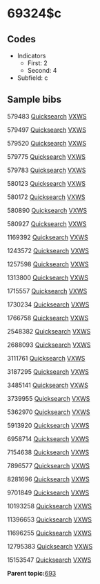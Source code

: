 # 69324$c

## Codes

-   Indicators
    -   First: 2
    -   Second: 4
-   Subfield: c

## Sample bibs

579483 [Quicksearch](https://search.library.yale.edu/catalog/579483) [VXWS](http://prodorbis.library.yale.edu:7014/vxws/GetHoldingsService?bibId=579483)

579497 [Quicksearch](https://search.library.yale.edu/catalog/579497) [VXWS](http://prodorbis.library.yale.edu:7014/vxws/GetHoldingsService?bibId=579497)

579520 [Quicksearch](https://search.library.yale.edu/catalog/579520) [VXWS](http://prodorbis.library.yale.edu:7014/vxws/GetHoldingsService?bibId=579520)

579775 [Quicksearch](https://search.library.yale.edu/catalog/579775) [VXWS](http://prodorbis.library.yale.edu:7014/vxws/GetHoldingsService?bibId=579775)

579783 [Quicksearch](https://search.library.yale.edu/catalog/579783) [VXWS](http://prodorbis.library.yale.edu:7014/vxws/GetHoldingsService?bibId=579783)

580123 [Quicksearch](https://search.library.yale.edu/catalog/580123) [VXWS](http://prodorbis.library.yale.edu:7014/vxws/GetHoldingsService?bibId=580123)

580172 [Quicksearch](https://search.library.yale.edu/catalog/580172) [VXWS](http://prodorbis.library.yale.edu:7014/vxws/GetHoldingsService?bibId=580172)

580890 [Quicksearch](https://search.library.yale.edu/catalog/580890) [VXWS](http://prodorbis.library.yale.edu:7014/vxws/GetHoldingsService?bibId=580890)

580927 [Quicksearch](https://search.library.yale.edu/catalog/580927) [VXWS](http://prodorbis.library.yale.edu:7014/vxws/GetHoldingsService?bibId=580927)

1169392 [Quicksearch](https://search.library.yale.edu/catalog/1169392) [VXWS](http://prodorbis.library.yale.edu:7014/vxws/GetHoldingsService?bibId=1169392)

1243572 [Quicksearch](https://search.library.yale.edu/catalog/1243572) [VXWS](http://prodorbis.library.yale.edu:7014/vxws/GetHoldingsService?bibId=1243572)

1257598 [Quicksearch](https://search.library.yale.edu/catalog/1257598) [VXWS](http://prodorbis.library.yale.edu:7014/vxws/GetHoldingsService?bibId=1257598)

1313800 [Quicksearch](https://search.library.yale.edu/catalog/1313800) [VXWS](http://prodorbis.library.yale.edu:7014/vxws/GetHoldingsService?bibId=1313800)

1715557 [Quicksearch](https://search.library.yale.edu/catalog/1715557) [VXWS](http://prodorbis.library.yale.edu:7014/vxws/GetHoldingsService?bibId=1715557)

1730234 [Quicksearch](https://search.library.yale.edu/catalog/1730234) [VXWS](http://prodorbis.library.yale.edu:7014/vxws/GetHoldingsService?bibId=1730234)

1766758 [Quicksearch](https://search.library.yale.edu/catalog/1766758) [VXWS](http://prodorbis.library.yale.edu:7014/vxws/GetHoldingsService?bibId=1766758)

2548382 [Quicksearch](https://search.library.yale.edu/catalog/2548382) [VXWS](http://prodorbis.library.yale.edu:7014/vxws/GetHoldingsService?bibId=2548382)

2688093 [Quicksearch](https://search.library.yale.edu/catalog/2688093) [VXWS](http://prodorbis.library.yale.edu:7014/vxws/GetHoldingsService?bibId=2688093)

3111761 [Quicksearch](https://search.library.yale.edu/catalog/3111761) [VXWS](http://prodorbis.library.yale.edu:7014/vxws/GetHoldingsService?bibId=3111761)

3187295 [Quicksearch](https://search.library.yale.edu/catalog/3187295) [VXWS](http://prodorbis.library.yale.edu:7014/vxws/GetHoldingsService?bibId=3187295)

3485141 [Quicksearch](https://search.library.yale.edu/catalog/3485141) [VXWS](http://prodorbis.library.yale.edu:7014/vxws/GetHoldingsService?bibId=3485141)

3739955 [Quicksearch](https://search.library.yale.edu/catalog/3739955) [VXWS](http://prodorbis.library.yale.edu:7014/vxws/GetHoldingsService?bibId=3739955)

5362970 [Quicksearch](https://search.library.yale.edu/catalog/5362970) [VXWS](http://prodorbis.library.yale.edu:7014/vxws/GetHoldingsService?bibId=5362970)

5913920 [Quicksearch](https://search.library.yale.edu/catalog/5913920) [VXWS](http://prodorbis.library.yale.edu:7014/vxws/GetHoldingsService?bibId=5913920)

6958714 [Quicksearch](https://search.library.yale.edu/catalog/6958714) [VXWS](http://prodorbis.library.yale.edu:7014/vxws/GetHoldingsService?bibId=6958714)

7154638 [Quicksearch](https://search.library.yale.edu/catalog/7154638) [VXWS](http://prodorbis.library.yale.edu:7014/vxws/GetHoldingsService?bibId=7154638)

7896577 [Quicksearch](https://search.library.yale.edu/catalog/7896577) [VXWS](http://prodorbis.library.yale.edu:7014/vxws/GetHoldingsService?bibId=7896577)

8281696 [Quicksearch](https://search.library.yale.edu/catalog/8281696) [VXWS](http://prodorbis.library.yale.edu:7014/vxws/GetHoldingsService?bibId=8281696)

9701849 [Quicksearch](https://search.library.yale.edu/catalog/9701849) [VXWS](http://prodorbis.library.yale.edu:7014/vxws/GetHoldingsService?bibId=9701849)

10193258 [Quicksearch](https://search.library.yale.edu/catalog/10193258) [VXWS](http://prodorbis.library.yale.edu:7014/vxws/GetHoldingsService?bibId=10193258)

11396653 [Quicksearch](https://search.library.yale.edu/catalog/11396653) [VXWS](http://prodorbis.library.yale.edu:7014/vxws/GetHoldingsService?bibId=11396653)

11696255 [Quicksearch](https://search.library.yale.edu/catalog/11696255) [VXWS](http://prodorbis.library.yale.edu:7014/vxws/GetHoldingsService?bibId=11696255)

12795383 [Quicksearch](https://search.library.yale.edu/catalog/12795383) [VXWS](http://prodorbis.library.yale.edu:7014/vxws/GetHoldingsService?bibId=12795383)

15153547 [Quicksearch](https://search.library.yale.edu/catalog/15153547) [VXWS](http://prodorbis.library.yale.edu:7014/vxws/GetHoldingsService?bibId=15153547)

**Parent topic:**[693](../../tags/693/693.md)


